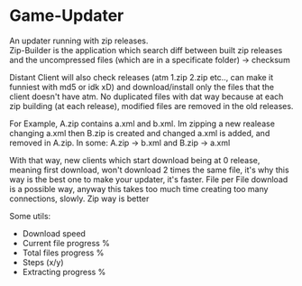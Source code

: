# Game-Updater

An updater running with zip releases.  
Zip-Builder is the application which search diff between built zip releases and the uncompressed files (which are in a specificate folder) -> checksum

Distant Client will also check releases (atm 1.zip 2.zip etc.., can make it funniest with md5 or idk xD) and download/install only the files that the client doesn't have atm. No duplicated files with dat way because at each zip building (at each release), modified files are removed in the old releases.

For Example, A.zip contains a.xml and b.xml. Im zipping a new realease changing a.xml then B.zip is created and changed a.xml is added, and removed in A.zip. In some: A.zip -> b.xml and B.zip -> a.xml

With that way, new clients which start download being at 0 release, meaning first download, won't download 2 times the same file, it's why this way is the best one to make your updater, it's faster. File per File download is a possible way, anyway this takes too much time creating too many connections, slowly. Zip way is better

Some utils:
  * Download speed
  * Current file progress %
  * Total files progress %
  * Steps (x/y)
  * Extracting progress %
